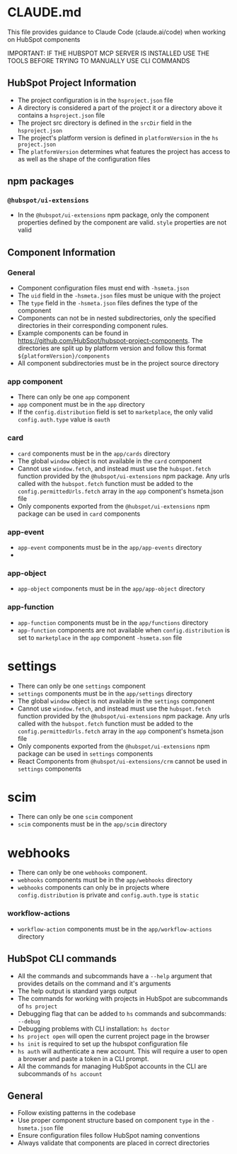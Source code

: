 # CLAUDE.md

This file provides guidance to Claude Code (claude.ai/code) when working on HubSpot components

IMPORTANT: IF THE HUBSPOT MCP SERVER IS INSTALLED USE THE TOOLS BEFORE TRYING TO MANUALLY USE CLI COMMANDS

## HubSpot Project Information
- The project configuration is in the `hsproject.json` file
- A directory is considered a part of the project it or a directory above it contains a `hsproject.json` file
- The project src directory is defined in the `srcDir` field in the `hsproject.json`
- The project's platform version is defined in `platformVersion` in the `hs project.json`
- The `platformVersion` determines what features the project has access to as well as the shape of the configuration files

## npm packages
### `@hubspot/ui-extensions`
- In the `@hubspot/ui-extensions` npm package, only the component properties defined by the component are valid.  `style` properties are not valid

## Component Information
### General
- Component configuration files must end with `-hsmeta.json`
- The `uid` field in the `-hsmeta.json` files must be unique with the project
- The `type` field in the `-hsmeta.json` files defines the type of the component
- Components can not be in nested subdirectories, only the specified directories in their corresponding component rules.
- Example components can be found in https://github.com/HubSpot/hubspot-project-components.  The directories are split up by platform version and follow this format `${platformVersion}/components`
- All component subdirectories must be in the project source directory

### app component
- There can only be one `app` component
- `app` component must be in the `app` directory
- If the `config.distribution` field is set to `marketplace`, the only valid `config.auth.type` value is `oauth` 

### card
- `card` components must be in the `app/cards` directory
- The global `window` object is not available in the `card` component
- Cannot use `window.fetch`, and instead must use the `hubspot.fetch` function provided by the `@hubspot/ui-extensions` npm package.  Any urls called with the `hubspot.fetch` function must be added to the `config.permittedUrls.fetch` array in the `app` component's hsmeta.json file
- Only components exported from the `@hubspot/ui-extensions` npm package can be used in `card` components 

### app-event
- `app-event` components must be in the `app/app-events` directory
- 
### app-object
- `app-object` components must be in the `app/app-object` directory

### app-function
- `app-function` components must be in the `app/functions` directory
- `app-function` components are not available when `config.distribution` is set to `marketplace` in the `app` component `-hsmeta.son` file 

# settings
- There can only be one `settings` component
- `settings` components must be in the `app/settings` directory
- The global `window` object is not available in the `settings` component
- Cannot use `window.fetch`, and instead must use the `hubspot.fetch` function provided by the `@hubspot/ui-extensions` npm package.  Any urls called with the `hubspot.fetch` function must be added to the `config.permittedUrls.fetch` array in the `app` component's hsmeta.json file
- Only components exported from the `@hubspot/ui-extensions` npm package can be used in `settings` components
- React Components from `@hubspot/ui-extensions/crm` cannot be used in `settings` components

# scim
- There can only be one `scim` component
- `scim` components must be in the `app/scim` directory

# webhooks
- There can only be one `webhooks` component.
- `webhooks` components must be in the `app/webhooks` directory
- `webhooks` components can only be in projects where `config.distribution` is private and `config.auth.type` is `static`

### workflow-actions
- `workflow-action` components must be in the `app/workflow-actions` directory

## HubSpot CLI commands
- All the commands and subcommands have a `--help` argument that provides details on the command and it's arguments
- The help output is standard yargs output
- The commands for working with projects in HubSpot are subcommands of `hs project`
- Debugging flag that can be added to `hs` commands and subcommands: `--debug`
- Debugging problems with CLI installation: `hs doctor`
- `hs project open` will open the current project page in the browser
- `hs init` is required to set up the hubspot configuration file
- `hs auth` will authenticate a new account.  This will require a user to open a browser and paste a token in a CLI prompt.
- All the commands for managing HubSpot accounts in the CLI are subcommands of `hs account`

## General
- Follow existing patterns in the codebase
- Use proper component structure based on component `type` in the `-hsmeta.json` file
- Ensure configuration files follow HubSpot naming conventions 
- Always validate that components are placed in correct directories